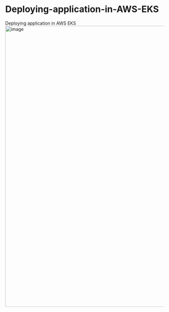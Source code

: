 # Deploying-application-in-AWS-EKS
Deploying application in AWS EKS
<img width="895" alt="image" src="https://github.com/user-attachments/assets/3c33fb69-a441-4f79-ab6c-786400324d7a">
